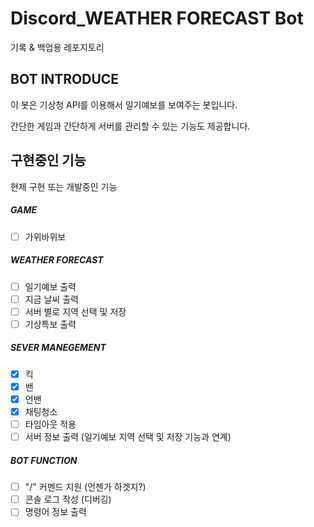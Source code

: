 # Discord_WEATHER FORECAST Bot

기록 & 백업용 레포지토리

## BOT INTRODUCE

이 봇은 기상청 API를 이용해서 일기예보를 보여주는 봇입니다.

간단한 게임과 간단하게 서버를 관리할 수 있는 기능도 제공합니다.

## 구현중인 기능

현제 구현 또는 개발중인 기능

##### GAME

* [ ] 가위바위보

##### WEATHER FORECAST

* [ ] 일기예보 출력
* [ ] 지금 날씨 출력
* [ ] 서버 별로 지역 선택 및 저장
* [ ] 기상특보 출력

##### SEVER MANEGEMENT

* [X] 킥
* [X] 밴
* [X] 언밴
* [X] 채팅청소
* [ ] 타임아웃 적용
* [ ] 서버 정보 출력 (일기예보 지역 선택 및 저장 기능과 연계)

##### BOT FUNCTION

* [ ] "/" 커멘드 지원 (언젠가 하겟지?)
* [ ] 콘솔 로그 작성 (디버깅)
* [ ] 명령어 정보 출력
